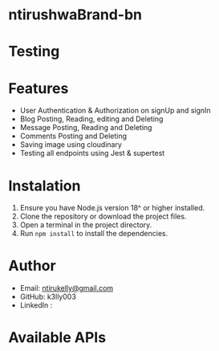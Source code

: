 # ntirushwaBrand-bn

# Testing

# Features

- User Authentication & Authorization on signUp and signIn
- Blog Posting, Reading, editing and Deleting
- Message Posting, Reading and Deleting
- Comments Posting and Deleting
- Saving image using cloudinary
- Testing all endpoints using Jest & supertest

# Instalation

1. Ensure you have Node.js version 18^ or higher installed.
2. Clone the repository or download the project files.
3. Open a terminal in the project directory.
4. Run `npm install` to install the dependencies.

# Author

- Email: ntirukelly@gmail.com
- GitHub: k3lly003
- LinkedIn :

# Available APIs
